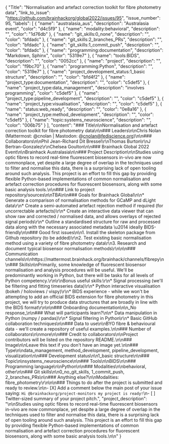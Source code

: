 {
  "Title": "Normalisation and artefact correction toolkit for fibre photometry data",
  "link_to_issue": "https://github.com/brainhackorg/global2022/issues/95",
  "issue_number": 95,
  "labels": [
    {
      "name": "australasia_aus",
      "description": "Australasia event",
      "color": "d4c5f9"
    },
    {
      "name": "modality:behavioral",
      "description": "",
      "color": "1d76db"
    },
    {
      "name": "git_skills:0_none",
      "description": "",
      "color": "bfdadc"
    },
    {
      "name": "git_skills:2_branches_PRs",
      "description": "",
      "color": "bfdadc"
    },
    {
      "name": "git_skills:1_commit_push",
      "description": "",
      "color": "bfdadc"
    },
    {
      "name": "programming:documentation",
      "description": "Markdown, Sphinx",
      "color": "5319e7"
    },
    {
      "name": "tools:BIDS",
      "description": "",
      "color": "0052cc"
    },
    {
      "name": "project",
      "description": "",
      "color": "f9bc70"
    },
    {
      "name": "programming:Python",
      "description": "",
      "color": "5319e7"
    },
    {
      "name": "project_development_status:1_basic structure",
      "description": "",
      "color": "bfd4f2"
    },
    {
      "name": "project_type:documentation",
      "description": "",
      "color": "c5def5"
    },
    {
      "name": "project_type:data_management",
      "description": "involves programming",
      "color": "c5def5"
    },
    {
      "name": "project_type:pipeline_development",
      "description": "",
      "color": "c5def5"
    },
    {
      "name": "project_type:visualisation",
      "description": "",
      "color": "c5def5"
    },
    {
      "name": "status:web_ready",
      "description": "",
      "color": "0e8a16"
    },
    {
      "name": "project_type:method_development",
      "description": "",
      "color": "c5def5"
    },
    {
      "name": "topic:systems_neuroscience",
      "description": "",
      "color": "006b75"
    }
  ],
  "content": "### Title\n\nNormalisation and artefact correction toolkit for fibre photometry data\n\n### Leaders\n\nChris Nolan (Mattermost: @cnolan | Mastodon: @cnolan@fediscience.org)\n\n### Collaborators\n\nPhil Jean-Richard Dit Bressel\r\nThomas Burton\r\nJ Bertran-Gonzalez\r\nChelsea Goulton\n\n### Brainhack Global 2022 Event\n\nBrainhack Australasia\n\n### Project Description\n\nStudies using optic fibres to record real-time fluorescent biosensors in-vivo are now commonplace, yet despite a large degree of overlap in the techniques used to filter and normalise this data, there is a surprising lack of open tooling around such analysis. This project is an effort to fill this gap by providing flexible Python-based implementations of common normalisation and artefact correction procedures for fluorescent biosensors, along with some basic analysis tools.\n\n### Link to project repository/sources\n\nTBA\n\n### Goals for Brainhack Global\n\n* Generate a comparison of normalisation methods for GCaMP and dLight data\r\n* Create a semi-automated artefact rejection method if required (for uncorrectable artefacts)\r\n* Create an interactive data viewer that can show raw and corrected / normalised data, and allows overlays of rejected signal periods\r\n* Outline a standardised structure for raw and processed data along with the necessary associated metadata \u2014 ideally BIDS-friendly\n\n### Good first issues\n\n1. Install the skeleton package from Github repository (to be added)\r\n2. Test existing basic normalisation method using a variety of fibre photometry data\r\n3. Research and document typical biosensor normalisation methods\r\n\n\n### Communication channels\n\nhttps://mattermost.brainhack.org/brainhack/channels/fibrepy\n\n### Skills\n\nPrimarily, some knowledge of fluorescent biosensor normalisation and analysis procedures will be useful. We'll be predominantly working in Python, but there will be tasks for all levels of Python competency.\r\n\r\nBonus useful skills:\r\n* Signal processing (we'll be filtering and fitting timeseries data)\r\n* Python interactive visualisation (bokeh / holoviews / vispy)\r\n* BIDS experience - while we won't be attempting to add an official BIDS extension for fibre photometry in this project, we will try to produce data structures that are broadly in line with the BIDS format\r\n\n\n### Onboarding documentation\n\n_No response_\n\n### What will participants learn?\n\n* Data manipulation in Python (numpy / pandas)\r\n* Signal filtering in Python\r\n* Basic GitHub collaboration techniques\n\n### Data to use\n\nBYO fibre & behavioural data - we'll create a repository of useful examples.\n\n### Number of collaborators\n\nmore\n\n### Credit to collaborators\n\nProject contributors will be listed on the repository README.\n\n### Image\n\nLeave this text if you don't have an image yet.\n\n### Type\n\ndata_management, method_development, pipeline_development, visualization\n\n### Development status\n\n1_basic structure\n\n### Topic\n\nsystems_neuroscience\n\n### Tools\n\nBIDS\n\n### Programming language\n\nPython\n\n### Modalities\n\nbehavioral, other\n\n### Git skills\n\n0_no_git_skills, 1_commit_push, 2_branches_PRs\n\n### Anything else?\n\nModalities: fibre_photometry\r\n\n\n### Things to do after the project is submitted and ready to review.\n\n- [X] Add a comment below the main post of your issue saying: `Hi @brainhackorg/project-monitors my project is ready!`\n- [ ] Twitter-sized summary of your project pitch.",
  "project_description": "\n\nStudies using optic fibres to record real-time fluorescent biosensors in-vivo are now commonplace, yet despite a large degree of overlap in the techniques used to filter and normalise this data, there is a surprising lack of open tooling around such analysis. This project is an effort to fill this gap by providing flexible Python-based implementations of common normalisation and artefact correction procedures for fluorescent biosensors, along with some basic analysis tools.\n\n"
}